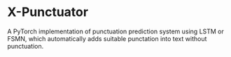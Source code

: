 # X-Punctuator
A PyTorch implementation of punctuation prediction system using LSTM or FSMN, which automatically adds suitable punctation into text without punctuation.
